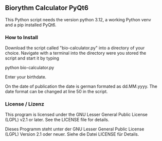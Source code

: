 ## Biorythm Calculator PyQt6
This Python script needs the version python 3.12, a working 
Python venv and a pip installed PyQt6.

### How to Install
Download the script called "bio-calculator.py" into a directory of your 
choice. Navigate with a terminal into the directory were you stored 
the script and start it by typing 

python bio-calculator.py

Enter your birthdate.


On the date of publication the date is german formated as dd.MM.yyyy.
The date format can be changed at line 50 in the script.


### License / Lizenz

This program is licensed under the GNU Lesser General Public License (LGPL) v2.1 or later. See the LICENSE file for details.

Dieses Programm steht unter der GNU Lesser General Public License (LGPL) Version 2.1 oder neuer. Siehe die Datei LICENSE für Details.
